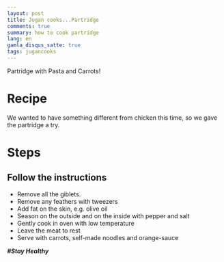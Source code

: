 ```yaml
---
layout: post
title: Jugan cooks...Partridge
comments: true
summary: how to cook partridge
lang: en
gamla_disqus_satte: true
tags: jugancooks
---
```


<div class="message">
Partridge with Pasta and Carrots!
</div>

# Recipe
We wanted to have something different from chicken this time, so we gave the partridge a try.

# Steps
## Follow the instructions

- Remove all the giblets.
- Remove any feathers with tweezers
- Add fat on the skin, e.g. olive oil
- Season on the outside and on the inside with pepper and salt
- Gently cook in oven with low temperature
- Leave the meat to rest
- Serve with carrots, self-made noodles and orange-sauce

**_#Stay Healthy_**

